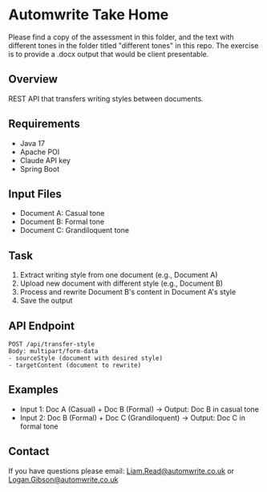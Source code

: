 # Automwrite Take Home

Please find a copy of the assessment in this folder, and the text with different tones in the folder titled "different tones" in this repo. The exercise is to provide a .docx output that would be client presentable.

## Overview
REST API that transfers writing styles between documents.

## Requirements
- Java 17
- Apache POI
- Claude API key
- Spring Boot

## Input Files
- Document A: Casual tone
- Document B: Formal tone
- Document C: Grandiloquent tone

## Task
1. Extract writing style from one document (e.g., Document A)
2. Upload new document with different style (e.g., Document B)
3. Process and rewrite Document B's content in Document A's style
4. Save the output

## API Endpoint
```
POST /api/transfer-style
Body: multipart/form-data
- sourceStyle (document with desired style)
- targetContent (document to rewrite)
```

## Examples
- Input 1: Doc A (Casual) + Doc B (Formal) → Output: Doc B in casual tone
- Input 2: Doc B (Formal) + Doc C (Grandiloquent) → Output: Doc C in formal tone

## Contact
If you have questions please email: Liam.Read@automwrite.co.uk or Logan.Gibson@automwrite.co.uk
